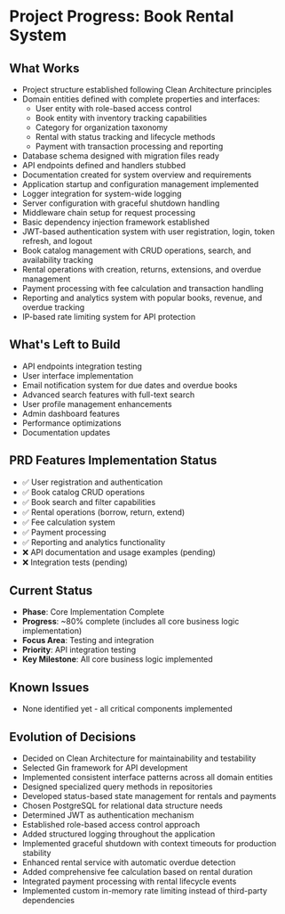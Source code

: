 # Project Progress: Book Rental System

## What Works
- Project structure established following Clean Architecture principles
- Domain entities defined with complete properties and interfaces:
  - User entity with role-based access control
  - Book entity with inventory tracking capabilities
  - Category for organization taxonomy
  - Rental with status tracking and lifecycle methods
  - Payment with transaction processing and reporting
- Database schema designed with migration files ready
- API endpoints defined and handlers stubbed
- Documentation created for system overview and requirements
- Application startup and configuration management implemented
- Logger integration for system-wide logging
- Server configuration with graceful shutdown handling
- Middleware chain setup for request processing
- Basic dependency injection framework established
- JWT-based authentication system with user registration, login, token refresh, and logout
- Book catalog management with CRUD operations, search, and availability tracking
- Rental operations with creation, returns, extensions, and overdue management
- Payment processing with fee calculation and transaction handling
- Reporting and analytics system with popular books, revenue, and overdue tracking
- IP-based rate limiting system for API protection

## What's Left to Build
- API endpoints integration testing
- User interface implementation
- Email notification system for due dates and overdue books
- Advanced search features with full-text search
- User profile management enhancements
- Admin dashboard features
- Performance optimizations
- Documentation updates

## PRD Features Implementation Status
- ✅ User registration and authentication
- ✅ Book catalog CRUD operations
- ✅ Book search and filter capabilities
- ✅ Rental operations (borrow, return, extend)
- ✅ Fee calculation system
- ✅ Payment processing
- ✅ Reporting and analytics functionality
- ❌ API documentation and usage examples (pending)
- ❌ Integration tests (pending)

## Current Status
- **Phase**: Core Implementation Complete
- **Progress**: ~80% complete (includes all core business logic implementation)
- **Focus Area**: Testing and integration
- **Priority**: API integration testing
- **Key Milestone**: All core business logic implemented

## Known Issues
- None identified yet - all critical components implemented

## Evolution of Decisions
- Decided on Clean Architecture for maintainability and testability
- Selected Gin framework for API development
- Implemented consistent interface patterns across all domain entities
- Designed specialized query methods in repositories
- Developed status-based state management for rentals and payments
- Chosen PostgreSQL for relational data structure needs
- Determined JWT as authentication mechanism
- Established role-based access control approach
- Added structured logging throughout the application
- Implemented graceful shutdown with context timeouts for production stability
- Enhanced rental service with automatic overdue detection
- Added comprehensive fee calculation based on rental duration
- Integrated payment processing with rental lifecycle events
- Implemented custom in-memory rate limiting instead of third-party dependencies
